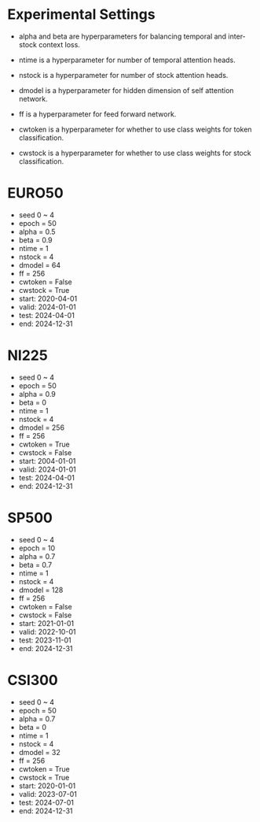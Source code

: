 # Experimental Settings

- alpha and beta are hyperparameters for balancing temporal and inter-stock context loss.

- ntime is a hyperparameter for number of temporal attention heads.

- nstock is a hyperparameter for number of stock attention heads.

- dmodel is a hyperparameter for hidden dimension of self attention network.

- ff is a hyperparameter for feed forward network.

- cwtoken is a hyperparameter for whether to use class weights for token classification.

- cwstock is a hyperparameter for whether to use class weights for stock classification.


# EURO50
- seed 0 ~ 4 
- epoch = 50
- alpha = 0.5
- beta = 0.9
- ntime = 1
- nstock = 4
- dmodel = 64
- ff = 256
- cwtoken = False
- cwstock = True
- start: 2020-04-01
- valid: 2024-01-01
- test: 2024-04-01
- end: 2024-12-31

# NI225
- seed 0 ~ 4 
- epoch = 50
- alpha = 0.9
- beta = 0
- ntime = 1
- nstock = 4
- dmodel = 256
- ff = 256
- cwtoken = True
- cwstock = False
- start: 2004-01-01
- valid: 2024-01-01
- test: 2024-04-01
- end: 2024-12-31

# SP500
- seed 0 ~ 4 
- epoch = 10
- alpha = 0.7
- beta = 0.7
- ntime = 1
- nstock = 4
- dmodel = 128
- ff = 256
- cwtoken = False
- cwstock = False
- start: 2021-01-01
- valid: 2022-10-01
- test: 2023-11-01
- end: 2024-12-31

# CSI300
- seed 0 ~ 4 
- epoch = 50
- alpha = 0.7
- beta = 0
- ntime = 1
- nstock = 4
- dmodel = 32
- ff = 256
- cwtoken = True
- cwstock = True
- start: 2020-01-01
- valid: 2023-07-01
- test: 2024-07-01
- end: 2024-12-31